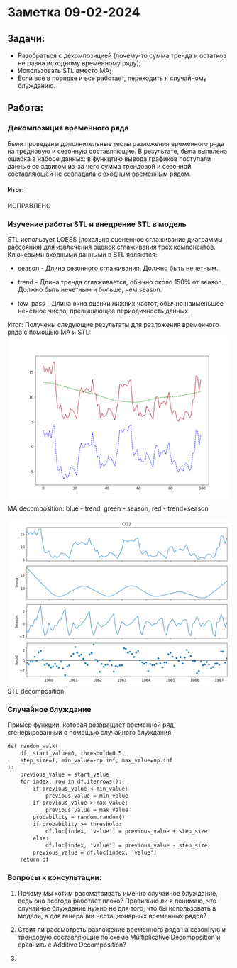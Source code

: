 # Заметка 09-02-2024

## Задачи:
- Разобраться с декомпозицией (почему-то сумма тренда и остатков не равна исходному временному ряду);
- Использовать STL вместо MA;
- Если все в порядке и все работает, переходить к случайному блужданию.

## Работа:

### Декомпозиция временного ряда

Были проведены дополнительные тесты разложения временного ряда на тредновую и сезонную составляющие. В результате, была выявлена ошибка в наборе данных: в функцтию вывода графиков поступали данные со здвигом из-за чего сумма трендовой и сезонной составляющей не совпадала с входным временным рядом.

#### Итог:
ИСПРАВЛЕНО

### Изучение работы STL и внедрение STL в модель

STL использует LOESS (локально оцененное сглаживание диаграммы рассеяния) для извлечения оценок сглаживания трех компонентов. Ключевыми входными данными в STL являются:

- season - Длина сезонного сглаживания. Должно быть нечетным.

- trend - Длина тренда сглаживается, обычно около 150% от season. Должно быть нечетным и больше, чем season.

- low_pass - Длина окна оценки нижних частот, обычно наименьшее нечетное число, превышающее периодичность данных.

Итог:
Получены следующие результаты для разложения временного ряда с помощью MA и STL:
![MA decomposition: blue - trend, green - season, red - trend+season](../decomposition_tests/decomposition_test2.png)
MA decomposition: blue - trend, green - season, red - trend+season

![STL decomposition](../decomposition_tests/STL_result_test1.png)
STL decomposition
### Случайное блуждание
Пример функции, которая возвращает временной ряд, сгенерированный с помощью случайного блуждания.
```
def random_walk(
    df, start_value=0, threshold=0.5, 
    step_size=1, min_value=-np.inf, max_value=np.inf
):
    previous_value = start_value
    for index, row in df.iterrows():
        if previous_value < min_value:
            previous_value = min_value
        if previous_value > max_value:
            previous_value = max_value
        probability = random.random()
        if probability >= threshold:
            df.loc[index, 'value'] = previous_value + step_size
        else:
            df.loc[index, 'value'] = previous_value - step_size
        previous_value = df.loc[index, 'value']
    return df
```

### Вопросы к консультации:

1. Почему мы хотим рассматривать именно случайное блуждание, ведь оно всегода работает плохо? Правильно ли я понимаю, что случайное блуждание нужно не для того, что бы использовать в модели, а для генерации нестационарных временных рядов?

2. Стоит ли рассмотреть разложение временного ряда на сезонную и трендовую составляющие по схеме Multiplicative Decomposition и сравнить с Additive Decomposition?

3. 